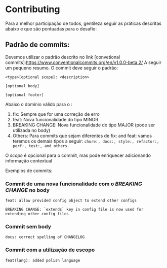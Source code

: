 # Contributing

Para a melhor participação de todos, gentileza seguir as práticas descritas abaixo e que são pontuadas para o desafio:


## Padrão de commits:
Devemos utilizar o padrão descrito no link [convetional commits]:https://www.conventionalcommits.org/en/v1.0.0-beta.2/ 
A seguir um pequeno resumo.
O commit deve seguir o padrão:

```
<type>[optional scope]: <description>

[optional body]

[optional footer]
```
Abaixo o domínio válido para o <type>:
1. fix: Sempre que for uma correção de erro
1. feat: Nova funcionalidade do tipo MINOR
1. BREAKING CHANGE: Nova funcionalidade do tipo MAJOR (pode ser utilizada no body)
1. Others: Para commits que sejam diferentes de fix: and feat: vamos teremos os demais tipos a seguir: `chore:, docs:, style:, refactor:, perf:, test:, and others.`

O *scope* é opcional para o commit, mas pode enriquecer adicionando informação contextual

Exemplos de commits:

### Commit de uma nova funcionalidade com o *BREAKING CHANGE* no body

```
feat: allow provided config object to extend other configs

BREAKING CHANGE: `extends` key in config file is now used for extending other config files
```

### Commit sem body

```
docs: correct spelling of CHANGELOG
```

### Commit com a utilização de escopo

```
feat(lang): added polish language
```
